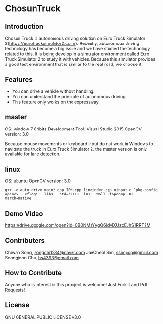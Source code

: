 # ChosunTruck

## Introduction
Chosun Truck is autonomous driving solution on Euro Truck Simulator 2(https://eurotrucksimulator2.com/).
Recently, autonomous driving technology has become a big issue and we have studied the technology related to this.
It is being develop in a simulator environment called Euro Truck Simulator 2 to study it with vehicles.
Because this simulator provides a good test environment that is similar to the real road, we choose it.

## Features
* You can drive a vehicle without handling.
* You can understand the principle of autonomous driving.
* This feature only works on the expressway.

## master
OS: window 7 64bits
Development Tool: Visual Studio 2015
OpenCV version: 3.0

Because mouse movements or keyboard input do not work in Windows to navigate the truck in Euro Truck Simulator 2, the master version is only available for lane detection.

## linux
OS: ubuntu
OpenCV version: 3.0
```
g++ -o auto_drive main2.cpp IPM.cpp lineinder.cpp uinput.c `pkg-config opencv --cflags --libs` -std=c++11 -lX11 -Wall -fopenmp -O3 -march=native
```

## Demo Video
https://drive.google.com/open?id=0B0NMsYygQ6icMXUzcEJhS1RRT2M

## Contributers
Chiwan Song, songchi1234@naver.com
JaeCheol Sim, ssimpcp@gmail.com
Seongjoon Chu, hs4393@gmail.com

## How to Contribute
Anyone who is interest in this procject is welcome! Just Fork it and Pull Requests!

## License
GNU GENERAL PUBLIC LICENSE v3.0
